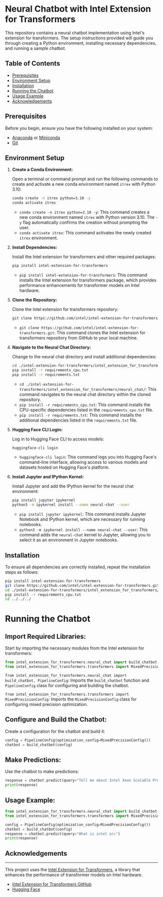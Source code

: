# Neural Chatbot with Intel Extension for Transformers

This repository contains a neural chatbot implementation using Intel's extension for transformers. The setup instructions provided will guide you through creating a Python environment, installing necessary dependencies, and running a sample chatbot.

## Table of Contents
- [Prerequisites](#prerequisites)
- [Environment Setup](#environment-setup)
- [Installation](#installation)
- [Running the Chatbot](#running-the-chatbot)
- [Usage Example](#usage-example)
- [Acknowledgements](#acknowledgements)

## Prerequisites

Before you begin, ensure you have the following installed on your system:
- [Anaconda](https://www.anaconda.com/products/distribution) or [Miniconda](https://docs.conda.io/en/latest/miniconda.html)
- [Git](https://git-scm.com/)

## Environment Setup

1. **Create a Conda Environment:**

    Open a terminal or command prompt and run the following commands to create and activate a new conda environment named `itrex` with Python 3.10:

    ```sh
    conda create -n itrex python=3.10 -y
    conda activate itrex
    ```

    - `conda create -n itrex python=3.10 -y`: This command creates a new conda environment named `itrex` with Python version 3.10. The `-y` flag automatically confirms the creation without prompting the user.
    - `conda activate itrex`: This command activates the newly created `itrex` environment.

2. **Install Dependencies:**

    Install the Intel extension for transformers and other required packages:

    ```sh
    pip install intel-extension-for-transformers
    ```

    - `pip install intel-extension-for-transformers`: This command installs the Intel extension for transformers package, which provides performance enhancements for transformer models on Intel hardware.

3. **Clone the Repository:**

    Clone the Intel extension for transformers repository:

    ```sh
    git clone https://github.com/intel/intel-extension-for-transformers.git
    ```

    - `git clone https://github.com/intel/intel-extension-for-transformers.git`: This command clones the Intel extension for transformers repository from GitHub to your local machine.

4. **Navigate to the Neural Chat Directory:**

    Change to the neural chat directory and install additional dependencies:

    ```sh
    cd ./intel-extension-for-transformers/intel_extension_for_transformers/neural_chat/
    pip install -r requirements_cpu.txt
    pip install -r requirements.txt
    ```

    - `cd ./intel-extension-for-transformers/intel_extension_for_transformers/neural_chat/`: This command navigates to the neural chat directory within the cloned repository.
    - `pip install -r requirements_cpu.txt`: This command installs the CPU-specific dependencies listed in the `requirements_cpu.txt` file.
    - `pip install -r requirements.txt`: This command installs the additional dependencies listed in the `requirements.txt` file.

5. **Hugging Face CLI Login:**

    Log in to Hugging Face CLI to access models:

    ```sh
    huggingface-cli login
    ```

    - `huggingface-cli login`: This command logs you into Hugging Face's command-line interface, allowing access to various models and datasets hosted on Hugging Face's platform.

6. **Install Jupyter and IPython Kernel:**

    Install Jupyter and add the IPython kernel for the neural chat environment:

    ```sh
    pip install jupyter ipykernel
    python3 -m ipykernel install --name neural-chat --user
    ```

    - `pip install jupyter ipykernel`: This command installs Jupyter Notebook and IPython kernel, which are necessary for running notebooks.
    - `python3 -m ipykernel install --name neural-chat --user`: This command adds the `neural-chat` kernel to Jupyter, allowing you to select it as an environment in Jupyter notebooks.

## Installation

To ensure all dependencies are correctly installed, repeat the installation steps as follows:

```sh
pip install intel-extension-for-transformers
git clone https://github.com/intel/intel-extension-for-transformers.git
cd ./intel-extension-for-transformers/intel_extension_for_transformers/neural_chat/
pip install -r requirements_cpu.txt
cd ../../../
```
# Running the Chatbot

## Import Required Libraries:

Start by importing the necessary modules from the Intel extension for transformers:
```python
from intel_extension_for_transformers.neural_chat import build_chatbot, PipelineConfig
from intel_extension_for_transformers.transformers import MixedPrecisionConfig
```
`from intel_extension_for_transformers.neural_chat import build_chatbot, PipelineConfig`: Imports the `build_chatbot` function and `PipelineConfig` class for configuring and building the chatbot.

`from intel_extension_for_transformers.transformers import MixedPrecisionConfig`: Imports the `MixedPrecisionConfig` class for configuring mixed precision optimization.

## Configure and Build the Chatbot:

Create a configuration for the chatbot and build it:
```python
config = PipelineConfig(optimization_config=MixedPrecisionConfig())
chatbot = build_chatbot(config)
```
## Make Predictions:

Use the chatbot to make predictions:
```python
response = chatbot.predict(query="Tell me about Intel Xeon Scalable Processors.")
print(response)
```
## Usage Example:
```python
from intel_extension_for_transformers.neural_chat import build_chatbot, PipelineConfig
from intel_extension_for_transformers.transformers import MixedPrecisionConfig

config = PipelineConfig(optimization_config=MixedPrecisionConfig())
chatbot = build_chatbot(config)
response = chatbot.predict(query="What is intel arc")
print(response)
```


## Acknowledgements
---------------
This project uses the [Intel Extension for Transformers](https://github.com/intel-analytics/Extension-for-Transformers), a library that enhances the performance of transformer models on Intel hardware.

- [Intel Extension for Transformers GitHub](https://github.com/intel-analytics/Extension-for-Transformers)
- [Hugging Face](https://huggingface.co)

